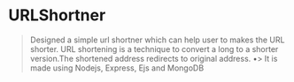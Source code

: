 # URLShortner
> Designed a simple url shortner which can help user to makes the URL shorter.
> URL shortening is a technique to convert a long to a shorter version.The shortened address redirects to original address.
•> It is made using Nodejs, Express, Ejs and MongoDB

